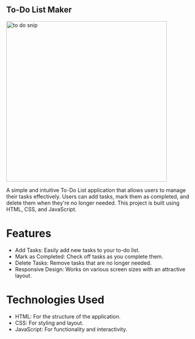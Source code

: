 ## To-Do List Maker
<img width="428" alt="to do snip" src="https://github.com/user-attachments/assets/04db43f7-3745-40d9-a418-e7b87884a8dd">



A simple and intuitive To-Do List application that allows users to manage their tasks effectively. Users can add tasks, mark them as completed, and delete them when they're no longer needed. This project is built using HTML, CSS, and JavaScript.

# Features
- Add Tasks: Easily add new tasks to your to-do list.
- Mark as Completed: Check off tasks as you complete them.
- Delete Tasks: Remove tasks that are no longer needed.
- Responsive Design: Works on various screen sizes with an attractive layout.

# Technologies Used
- HTML: For the structure of the application.
- CSS: For styling and layout.
- JavaScript: For functionality and interactivity.
